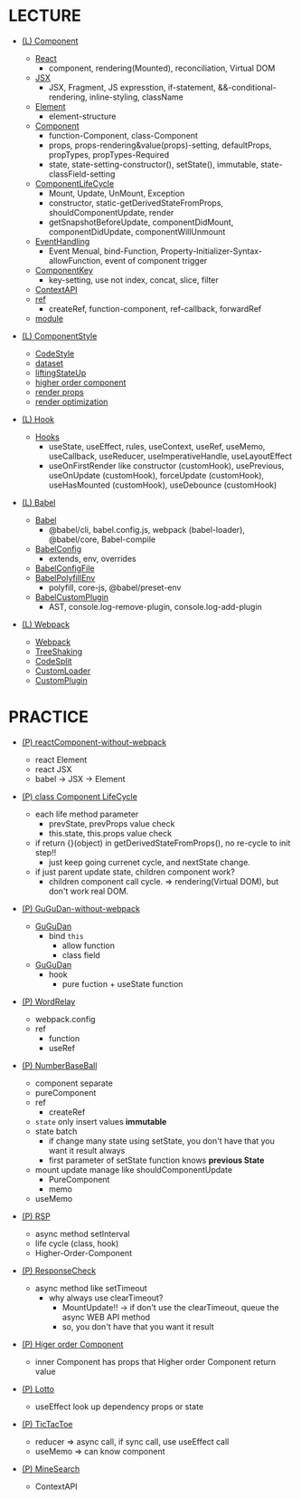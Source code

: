 # LECTURE

- [(L) Component](lecture/Component)

  - [React](lecture/Component/1.%20React.md)
    - component, rendering(Mounted), reconciliation, Virtual DOM
  - [JSX](lecture/Component/2.%20JSX.md)
    - JSX, Fragment, JS expresstion, if-statement, &&-conditional-rendering, inline-styling, className
  - [Element](lecture/Component/4.%20Element.md)
    - element-structure
  - [Component](lecture/Component/3.%20Component.md)
    - function-Component, class-Component
    - props, props-rendering&value(props)-setting, defaultProps, propTypes, propTypes-Required
    - state, state-setting-constructor(), setState(), immutable, state-classField-setting
  - [ComponentLifeCycle](lecture/Component/7.%20ComponentLifeCycle.md)
    - Mount, Update, UnMount, Exception
    - constructor, static-getDerivedStateFromProps, shouldComponentUpdate, render
    - getSnapshotBeforeUpdate, componentDidMount, componentDidUpdate, componentWillUnmount
  - [EventHandling](lecture/Component/5.%20EventHandling.md)
    - Event Menual, bind-Function, Property-Initializer-Syntax-allowFunction, event of component trigger
  - [ComponentKey](lecture/Component/6.%20ComponentKey.md)
    - key-setting, use not index, concat, slice, filter
  - [ContextAPI](lecture/Component/8.%20ContextAPI.md)
  - [ref](lecture/Component/9.%20ref.md)
    - createRef, function-component, ref-callback, forwardRef
  - [module](lecture/Component/모듈시스템.md)

- [(L) ComponentStyle](lecture/ComponentStyle)

  - [CodeStyle](lecture/ComponentStyle/1.%20CodeStyle.md)
  - [dataset](lecture/ComponentStyle/2.%20dataset.md)
  - [liftingStateUp](lecture/ComponentStyle/3.%20liftingStateUp.md)
  - [higher order component](lecture/ComponentStyle/4.%20higher%20order%20component.md)
  - [render props](lecture/ComponentStyle/5.%20render%20props.md)
  - [render optimization](lecture/ComponentStyle/6.%20render%20optimization.md)

- [(L) Hook](lecture/Hook)

  - [Hooks](lecture/Hook/Hooks.md)
    - useState, useEffect, rules, useContext, useRef, useMemo, useCallback, useReducer, useImperativeHandle, useLayoutEffect
    - useOnFirstRender like constructor (customHook), usePrevious, useOnUpdate (customHook), forceUpdate (customHook), useHasMounted (customHook), useDebounce (customHook)

- [(L) Babel](lecture/Babel)

  - [Babel](lecture/Babel/1.%20Babel.md)
    - @babel/cli, babel.config.js, webpack (babel-loader), @babel/core, Babel-compile
  - [BabelConfig](lecture/Babel/2.%20BabelConfig.md)
    - extends, env, overrides
  - [BabelConfigFile](lecture/Babel/3.%20BabelConfigFile.md)
  - [BabelPolyfillEnv](lecture/Babel/4.%20BabelPolyfillEnv.md)
    - polyfill, core-js, @babel/preset-env
  - [BabelCustomPlugin](lecture/Babel/5.%20BabelCustomPlugin.md)
    - AST, console.log-remove-plugin, console.log-add-plugin

- [(L) Webpack](lecture/Webpack)

  - [Webpack](lecture/Webpack/1.%20Webpack.md)
  - [TreeShaking](lecture/Webpack/2.%20TreeShaking.md)
  - [CodeSplit](lecture/Webpack/3.%20CodeSplit.md)
  - [CustomLoader](lecture/Webpack/4.%20CustomLoader.md)
  - [CustomPlugin](lecture/Webpack/5.%20CustomPlugin.md)

# PRACTICE

- [(P) reactComponent-without-webpack](practice/reactComponent.html)

  - react Element
  - react JSX
  - babel -> JSX -> Element

- [(P) class Component LifeCycle](practice/LifeCycle)

  - each life method parameter
    - prevState, prevProps value check
    - this.state, this.props value check
  - if return {}(object) in getDerivedStateFromProps(), no re-cycle to init step!!
    - just keep going currenet cycle, and nextState change.
  - if just parent update state, children component work?
    - children component call cycle. => rendering(Virtual DOM), but don't work real DOM.

- [(P) GuGuDan-without-webpack](practice/GuGuDan)

  - [GuGuDan](practice/GuGuDan/GuGuDan.html)
    - bind `this`
      - allow function
      - class field
  - [GuGuDan](practice/GuGuDan/GuGuDan_hooks.html)
    - hook
      - pure fuction + useState function

- [(P) WordRelay](practice/WordRelay)

  - webpack.config
  - ref
    - function
    - useRef

- [(P) NumberBaseBall](practice/NumberBaseBall)

  - component separate
  - pureComponent
  - ref
    - createRef
  - `state` only insert values **immutable**
  - state batch
    - if change many state using setState, you don't have that you want it result always
    - first parameter of setState function knows **previous State**
  - mount update manage like shouldComponentUpdate
    - PureComponent
    - memo
  - useMemo

- [(P) RSP](practice/RSP)

  - async method setInterval
  - life cycle (class, hook)
  - Higher-Order-Component

- [(P) ResponseCheck](practice/ResponseCheck)

  - async method like setTimeout
    - why always use clearTimeout?
      - MountUpdate!! -> if don't use the clearTimeout, queue the async WEB API method
      - so, you don't have that you want it result

- [(P) Higer order Component](practice/Higher%20order%20Component)

  - inner Component has props that Higher order Component return value

- [(P) Lotto](practice/Lotto)

  - useEffect look up dependency props or state

- [(P) TicTacToe](practice/TicTacToe)

  - reducer => async call, if sync call, use useEffect call
  - useMemo => can know component

- [(P) MineSearch](practice/MineSearch)

  - ContextAPI

